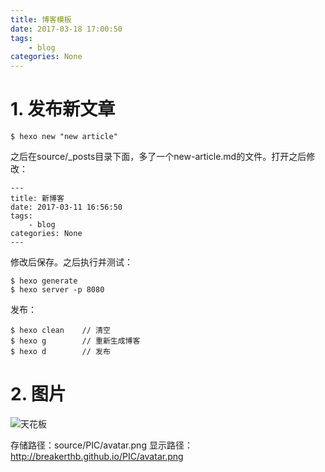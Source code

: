 ```yaml
---
title: 博客模板
date: 2017-03-18 17:00:50
tags:
	- blog
categories: None
---
```


# 1. 发布新文章

	$ hexo new "new article"
	
之后在source/_posts目录下面，多了一个new-article.md的文件。打开之后修改：

	---
	title: 新博客
	date: 2017-03-11 16:56:50
	tags:
		- blog
	categories: None
	---

修改后保存。之后执行并测试：

	$ hexo generate
	$ hexo server -p 8080
	
发布：

	$ hexo clean	// 清空
	$ hexo g		// 重新生成博客
    $ hexo d		// 发布
    
# 2. 图片

![天花板](http://breakerthb.github.io/PIC/avatar.png)

存储路径：source/PIC/avatar.png
显示路径：<http://breakerthb.github.io/PIC/avatar.png>



